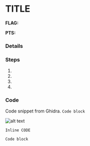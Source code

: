 TITLE
====
**FLAG:** 

**PTS:**  

### Details



### Steps
1. 
2. 
3. 
4.


### Code
Code snippet from Ghidra.
```Code block```


![alt text](URL "Logo Title Text 1")

`Inline CODE`

```Code block```